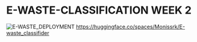 # E-WASTE-CLASSIFICATION WEEK 2
![E-WASTE_DEPLOYMENT](https://github.com/user-attachments/assets/c43b0880-ba4d-45b9-bfc8-94ddbb6a947d)
https://huggingface.co/spaces/Monissrk/E-waste_classifider
